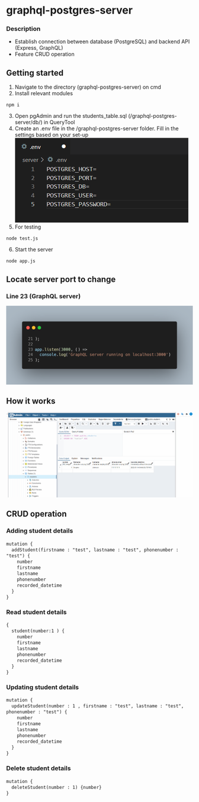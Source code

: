 # graphql-postgres-server
### Description
- Establish connection between database (PostgreSQL) and backend API (Express, GraphQL)
- Feature CRUD operation

## Getting started
1. Navigate to the directory (graphql-postgres-server) on cmd
2. Install relevant modules
```
npm i
```
3. Open pgAdmin and run the students_table.sql (/graphql-postgres-server/db/) in QueryTool
4. Create an .env file in the /graphql-postgres-server folder. Fill in the settings based on your set-up
![env](/docs-image/env.PNG)
5. For testing
```
node test.js
```
6. Start the server
```
node app.js
```
## Locate server port to change
### Line 23 (GraphQL server)
![line23](/docs-image/line23.png)

## How it works
![How it works](/docs-image/graphql-postgres.gif)

## CRUD operation
### Adding student details
```
mutation {
  addStudent(firstname : "test", lastname : "test", phonenumber : "test") {
    number
    firstname
    lastname
    phonenumber
    recorded_datetime
  }
}
```
### Read student details
```
{
  student(number:1 ) {
    number
    firstname
    lastname
    phonenumber
    recorded_datetime
  }
}
```
### Updating student details
```
mutation {
  updateStudent(number : 1 , firstname : "test", lastname : "test", phonenumber : "test") {
    number
    firstname
    lastname
    phonenumber
    recorded_datetime
  }
}
```
### Delete student details
```
mutation {
  deleteStudent(number : 1) {number}
}
```


